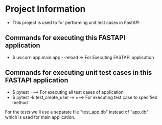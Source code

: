 # Project Information

  - This project is used to for performing unit test cases in FastAPI


## Commands for executing this FASTAPI application
* $ uvicorn app.main:app --reload   => For Executing FASTAPI application


## Commands for executing unit test cases in this FASTAPI application
* $ pytest              ===> For executing all test cases of application
* $ pytest -k test_create_user -v           ===> For executing test case to specified method



For the tests we'll use a separate file "test_app.db" instead of "app.db" which is used for main application.